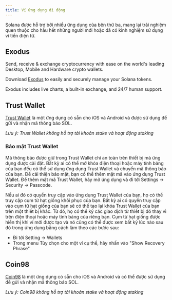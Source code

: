 ```yaml
---
title: Ví ứng dụng di động
---
```


Solana được hỗ trợ bởi nhiều ứng dụng của bên thứ ba, mang lại trải nghiệm quen thuộc cho hầu hết những người mới hoặc đã có kinh nghiệm sử dụng ví tiền điện tử.

## Exodus

Send, receive & exchange cryptocurrency with ease on the world's leading Desktop, Mobile and Hardware crypto wallets.

Download [Exodus](https://exodus.com/) to easily and securely manage your Solana tokens.

Exodus includes live charts, a built-in exchange, and 24/7 human support.

## Trust Wallet

[Trust Wallet](https://trustwallet.com/) là một ứng dụng có sẵn cho iOS và Android và được sử dụng để gửi và nhận mã thông báo SOL.

_Lưu ý: Trust Wallet không hỗ trợ tài khoản stake và hoạt động staking_

### Bảo mật Trust Wallet

Mã thông báo được giữ trong Trust Wallet chỉ an toàn trên thiết bị mà ứng dụng được cài đặt. Bất kỳ ai có thể mở khóa điện thoại hoặc máy tính bảng của bạn đều có thể sử dụng ứng dụng Trust Wallet và chuyển mã thông báo của bạn. Để cải thiện bảo mật, bạn có thể thêm mật mã vào ứng dụng Trust Wallet. Để thêm mật mã Trust Wallet, hãy mở ứng dụng và đi tới Settings -> Security -> Passcode.

Nếu ai đó có quyền truy cập vào ứng dụng Trust Wallet của bạn, họ có thể truy cập cụm từ hạt giống khôi phục của bạn. Bất kỳ ai có quyền truy cập vào cụm từ hạt giống của bạn sẽ có thể tạo lại khóa Trust Wallet của bạn trên một thiết bị khác. Từ đó, họ có thể ký các giao dịch từ thiết bị đó thay vì trên điện thoại hoặc máy tính bảng của riêng bạn. Cụm từ hạt giống được hiển thị khi ví mới được tạo và nó cũng có thể được xem bất kỳ lúc nào sau đó trong ứng dụng bằng cách làm theo các bước sau:

- Đi tới Setting -> Wallets
- Trong menu Tùy chọn cho một ví cụ thể, hãy nhấn vào "Show Recovery Phrase"

## Coin98

[Coin98](https://coin98.app/) là một ứng dụng có sẵn cho iOS và Android và có thể được sử dụng để gửi và nhận mã thông báo SOL.

_Lưu ý: Coin98 không hỗ trợ tài khoản stake và hoạt động staking_

